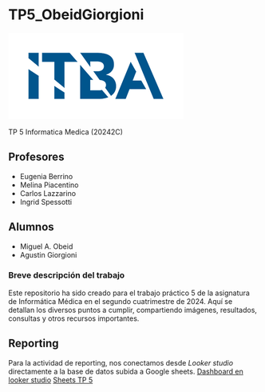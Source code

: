 # TP5_ObeidGiorgioni
![image](images/logoitba.png)


TP 5 Informatica Medica (20242C)
## Profesores
* Eugenia Berrino
* Melina Piacentino
* Carlos Lazzarino
* Ingrid Spessotti

## Alumnos
* Miguel A. Obeid
* Agustin Giorgioni

### Breve descripción del trabajo
Este repositorio ha sido creado para el trabajo práctico 5 de la asignatura de Informática Médica en el segundo cuatrimestre de 2024. Aquí se detallan los diversos puntos a cumplir, compartiendo imágenes, resultados, consultas y otros recursos importantes.


## Reporting
Para la actividad de reporting, nos conectamos desde *Looker studio* directamente a la base de datos subida a Google sheets.
[Dashboard en looker studio](https://lookerstudio.google.com/reporting/df03e7b6-7946-4b7e-9ca3-db7942a90465)
[Sheets TP 5](https://docs.google.com/spreadsheets/d/1AoXvcUBjXvs9EUy_aDsENq3KakIP6zwJG0IWosSngjM/edit?usp=sharing)
